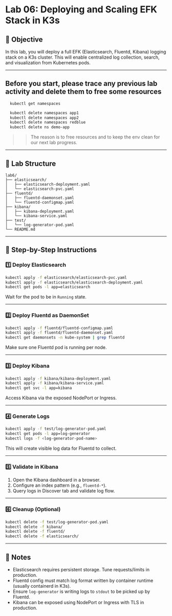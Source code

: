 # Lab 06: Deploying and Scaling EFK Stack in K3s

## 🎯 Objective

In this lab, you will deploy a full EFK (Elasticsearch, Fluentd, Kibana) logging stack on a K3s cluster. This will enable centralized log collection, search, and visualization from Kubernetes pods.

---

## Before you start, please trace any previous lab activity and delete them to free some resources

```sh 
  kubectl get namespaces
```
```sh 
  kubectl delete namespaces app1
  kubectl delete namespaces app2
  kubectl delete namespaces redblue
  kubectl delete ns demo-app
```
>> The reason is to free resources and to keep the env clean for our next lab progress. 


---
## 🧱 Lab Structure

```
lab6/
├── elasticsearch/
│   ├── elasticsearch-deployment.yaml
│   └── elasticsearch-pvc.yaml
├── fluentd/
│   ├── fluentd-daemonset.yaml
│   └── fluentd-configmap.yaml
├── kibana/
│   ├── kibana-deployment.yaml
│   └── kibana-service.yaml
├── test/
│   └── log-generator-pod.yaml
└── README.md
```

---

## 🧩 Step-by-Step Instructions

### 1️⃣ Deploy Elasticsearch

```bash
kubectl apply -f elasticsearch/elasticsearch-pvc.yaml
kubectl apply -f elasticsearch/elasticsearch-deployment.yaml
kubectl get pods -l app=elasticsearch
```

Wait for the pod to be in `Running` state.

---

### 2️⃣ Deploy Fluentd as DaemonSet

```bash
kubectl apply -f fluentd/fluentd-configmap.yaml
kubectl apply -f fluentd/fluentd-daemonset.yaml
kubectl get daemonsets -n kube-system | grep fluentd
```

Make sure one Fluentd pod is running per node.

---

### 3️⃣ Deploy Kibana

```bash
kubectl apply -f kibana/kibana-deployment.yaml
kubectl apply -f kibana/kibana-service.yaml
kubectl get svc -l app=kibana
```

Access Kibana via the exposed NodePort or Ingress.

---

### 4️⃣ Generate Logs

```bash
kubectl apply -f test/log-generator-pod.yaml
kubectl get pods -l app=log-generator
kubectl logs -f <log-generator-pod-name>
```

This will create visible log data for Fluentd to collect.

---

### 5️⃣ Validate in Kibana

1. Open the Kibana dashboard in a browser.
2. Configure an index pattern (e.g., `fluentd-*`).
3. Query logs in Discover tab and validate log flow.

---

### 6️⃣ Cleanup (Optional)

```bash
kubectl delete -f test/log-generator-pod.yaml
kubectl delete -f kibana/
kubectl delete -f fluentd/
kubectl delete -f elasticsearch/
```

---

## 🧠 Notes

- Elasticsearch requires persistent storage. Tune requests/limits in production.
- Fluentd config must match log format written by container runtime (usually containerd in K3s).
- Ensure `log-generator` is writing logs to `stdout` to be picked up by Fluentd.
- Kibana can be exposed using NodePort or Ingress with TLS in production.


